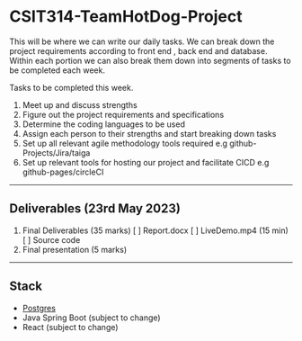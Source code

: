 # CSIT314-TeamHotDog-Project

This will be where we can write our daily tasks.
We can break down the project requirements according to front end , back end and database.
Within each portion we can also break them down into segments of tasks to be completed each week.

Tasks to be completed this week.
1. Meet up and discuss strengths
2. Figure out the project requirements and specifications
3. Determine the coding languages to be used
4. Assign each person to their strengths and start breaking down tasks
5. Set up all relevant agile methodology tools required e.g github-Projects/Jira/taiga
6. Set up relevant tools for hosting our project and facilitate CICD e.g github-pages/circleCI

---

## Deliverables (23rd May 2023)

1. Final Deliverables (35 marks)
	[ ] Report.docx
	[ ] LiveDemo.mp4 (15 min)
	[ ] Source code
2. Final presentation (5 marks)

---

## Stack

* [Postgres](./backend/cinema-ticket-booking-system/src/main/resources/db)
* Java Spring Boot (subject to change)
* React (subject to change)